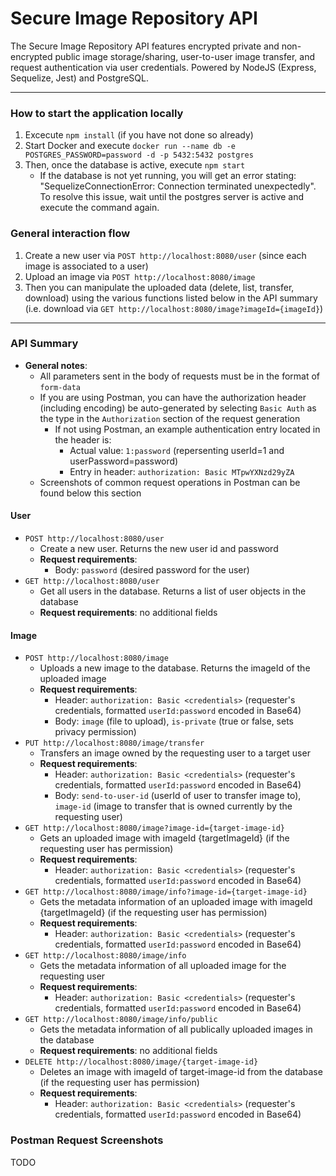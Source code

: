 # Secure Image Repository API
The Secure Image Repository API features encrypted private and non-encrypted public image storage/sharing, user-to-user image transfer, and request authentication via user credentials. Powered by NodeJS (Express, Sequelize, Jest) and PostgreSQL.


------
### How to start the application locally
1. Excecute `npm install` (if you have not done so already)
2. Start Docker and execute `docker run --name db -e POSTGRES_PASSWORD=password -d -p 5432:5432 postgres`
3. Then, once the database is active, execute `npm start`
    - If the database is not yet running, you will get an error stating: "SequelizeConnectionError: Connection terminated unexpectedly". To resolve this issue, wait until the postgres server is active and execute the command again.


### General interaction flow
1. Create a new user via `POST http://localhost:8080/user` (since each image is associated to a user)
2. Upload an image via `POST http://localhost:8080/image`
3. Then you can manipulate the uploaded data (delete, list, transfer, download) using the various functions listed below in the API summary (i.e. download via `GET http://localhost:8080/image?imageId={imageId}`) 


------
### API Summary
- **General notes**:
    - All parameters sent in the body of requests must be in the format of `form-data`
    - If you are using Postman, you can have the authorization header (including encoding) be auto-generated by selecting `Basic Auth` as the type in the `Authorization` section of the request generation
        - If not using Postman, an example authentication entry located in the header is:
            - Actual value: `1:password` (repersenting userId=1 and userPassword=password)
            - Entry in header: `authorization: Basic MTpwYXNzd29yZA`
    - Screenshots of common request operations in Postman can be found below this section

#### User
- `POST http://localhost:8080/user` 
    - Create a new user. Returns the new user id and password
    - **Request requirements**:
        - Body: `password` (desired password for the user)
- `GET http://localhost:8080/user`
    - Get all users in the database. Returns a list of user objects in the database
    - **Request requirements**: no additional fields

#### Image
- `POST http://localhost:8080/image`
    - Uploads a new image to the database. Returns the imageId of the uploaded image
    - **Request requirements**: 
        - Header: `authorization: Basic <credentials>` (requester's credentials, formatted `userId:password` encoded in Base64) 
        - Body: `image` (file to upload), `is-private` (true or false, sets privacy permission)
- `PUT http://localhost:8080/image/transfer`
    - Transfers an image owned by the requesting user to a target user
    - **Request requirements**:
        - Header: `authorization: Basic <credentials>` (requester's credentials, formatted `userId:password` encoded in Base64) 
        - Body: `send-to-user-id` (userId of user to transfer image to), `image-id` (image to transfer that is owned currently by the requesting user)
- `GET http://localhost:8080/image?image-id={target-image-id}`
    - Gets an uploaded image with imageId {targetImageId} (if the requesting user has permission)
    - **Request requirements**: 
       - Header: `authorization: Basic <credentials>` (requester's credentials, formatted `userId:password` encoded in Base64) 
- `GET http://localhost:8080/image/info?image-id={target-image-id}`
    - Gets the metadata information of an uploaded image with imageId {targetImageId} (if the requesting user has permission)
    - **Request requirements**: 
        - Header: `authorization: Basic <credentials>` (requester's credentials, formatted `userId:password` encoded in Base64) 
- `GET http://localhost:8080/image/info`
    - Gets the metadata information of all uploaded image for the requesting user
    - **Request requirements**: 
        - Header: `authorization: Basic <credentials>` (requester's credentials, formatted `userId:password` encoded in Base64) 
- `GET http://localhost:8080/image/info/public`
    - Gets the metadata information of all publically uploaded images in the database
    - **Request requirements**: no additional fields
- `DELETE http://localhost:8080/image/{target-image-id}`
    - Deletes an image with imageId of target-image-id from the database (if the requesting user has permission)
    - **Request requirements**:
        - Header: `authorization: Basic <credentials>` (requester's credentials, formatted `userId:password` encoded in Base64) 

### Postman Request Screenshots
TODO
